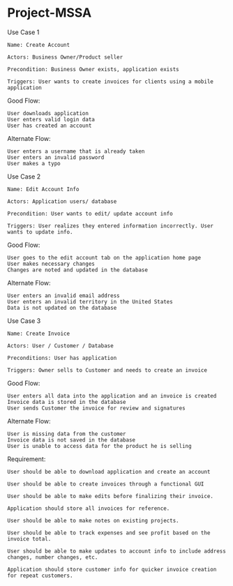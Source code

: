 # Project-MSSA
Use Case 1

    Name: Create Account

    Actors: Business Owner/Product seller

    Precondition: Business Owner exists, application exists

    Triggers: User wants to create invoices for clients using a mobile application

Good Flow:

    User downloads application
    User enters valid login data
    User has created an account

Alternate Flow:

    User enters a username that is already taken
    User enters an invalid password
    User makes a typo

Use Case 2

    Name: Edit Account Info

    Actors: Application users/ database 
 
    Precondition: User wants to edit/ update account info

    Triggers: User realizes they entered information incorrectly. User wants to update info.

Good Flow:

    User goes to the edit account tab on the application home page
    User makes necessary changes
    Changes are noted and updated in the database

Alternate Flow:

    User enters an invalid email address
    User enters an invalid territory in the United States
    Data is not updated on the database

Use Case 3

    Name: Create Invoice

    Actors: User / Customer / Database

    Preconditions: User has application

    Triggers: Owner sells to Customer and needs to create an invoice

Good Flow:

    User enters all data into the application and an invoice is created
    Invoice data is stored in the database
    User sends Customer the invoice for review and signatures

Alternate Flow:

    User is missing data from the customer
    Invoice data is not saved in the database
    User is unable to access data for the product he is selling



Requirement:

    User should be able to download application and create an account

    User should be able to create invoices through a functional GUI

    User should be able to make edits before finalizing their invoice.

    Application should store all invoices for reference.

    User should be able to make notes on existing projects.

    User should be able to track expenses and see profit based on the invoice total.

    User should be able to make updates to account info to include address changes, number changes, etc.

    Application should store customer info for quicker invoice creation for repeat customers.
